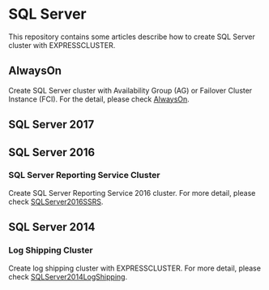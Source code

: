 # SQL Server
This repository contains some articles describe how to create SQL Server cluster with EXPRESSCLUSTER.

## AlwaysOn
Create SQL Server cluster with Availability Group (AG) or Failover Cluster Instance (FCI). For the detail, please check [AlwaysOn](https://github.com/EXPRESSCLUSTER/SQLServer/tree/master/AlwaysOn).

## SQL Server 2017

## SQL Server 2016
### SQL Server Reporting Service Cluster
Create SQL Server Reporting Service 2016 cluster. For more detail, please check [SQLServer2016SSRS](https://github.com/EXPRESSCLUSTER/SQLServer/blob/master/SQLserver2016SSRS.md).

## SQL Server 2014
### Log Shipping Cluster 
Create log shipping cluster with EXPRESSCLUSTER. For more detail, please check [SQLServer2014LogShipping](https://github.com/EXPRESSCLUSTER/SQLServer/blob/master/SQLServer2014LogShipping.md).
